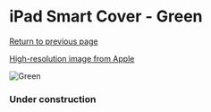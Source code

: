 # iPad Smart Cover - Green

[Return to previous page](/ipad_2)

[High-resolution image from Apple](https://store.storeimages.cdn-apple.com/8756/as-images.apple.com/is/MC944?wid=4500&hei=4500&fmt=png)

<div style="width: 384px"><img src="/everysource/MC944.png" alt="Green"></div>

### Under construction
